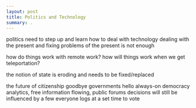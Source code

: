 ```yaml
---
layout: post
title: Politics and Technology
summary: .
---
```


politics need to step up and learn how to deal with technology
dealing with the present and fixing problems of the present is not enough

how do things work with remote work?
how will things work when we get teleportation?

the notion of state is eroding and needs to be fixed/replaced














the future of citizenship
goodbye governments
hello always-on democracy
analytics, free information flowing, public forums
decisions will still be influenced by a few
everyone logs at a set time to vote




